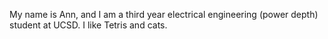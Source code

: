 My name is Ann, and I am a third year electrical engineering (power depth) student at UCSD. I like Tetris and cats.